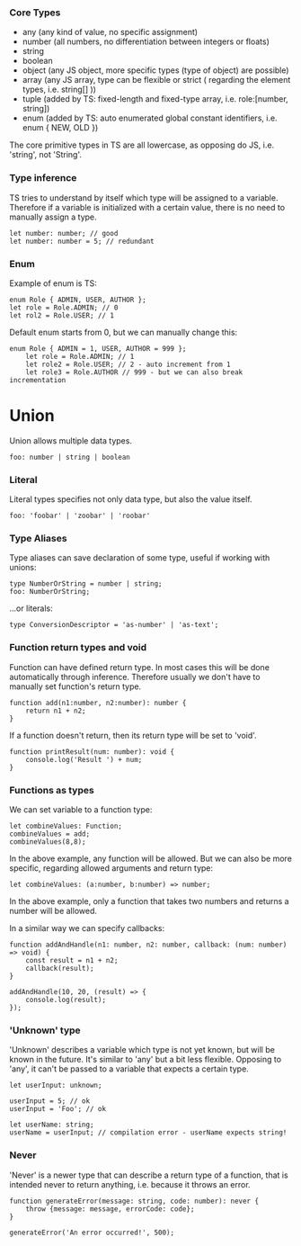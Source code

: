 ### Core Types

- any (any kind of value, no specific assignment)
- number (all numbers, no differentiation between integers or floats)
- string
- boolean
- object (any JS object, more specific types (type of object) are possible)
- array (any JS array, type can be flexible or strict ( regarding the element types, i.e. string[] ))
- tuple (added by TS: fixed-length and fixed-type array, i.e. role:[number, string])
- enum (added by TS: auto enumerated global constant identifiers, i.e. enum { NEW, OLD })

The core primitive types in TS are all lowercase, as opposing do JS, i.e. 'string', not 'String'.

### Type inference

TS tries to understand by itself which type will be assigned to a variable. Therefore if a variable is initialized with a certain value, there is no need to manually assign a type.

    let number: number; // good
    let number: number = 5; // redundant

### Enum

Example of enum is TS:

    enum Role { ADMIN, USER, AUTHOR };
    let role = Role.ADMIN; // 0
    let rol2 = Role.USER; // 1

Default enum starts from 0, but we can manually change this:

    enum Role { ADMIN = 1, USER, AUTHOR = 999 };
        let role = Role.ADMIN; // 1
        let role2 = Role.USER; // 2 - auto increment from 1
        let role3 = Role.AUTHOR // 999 - but we can also break incrementation

# Union

Union allows multiple data types.

    foo: number | string | boolean

### Literal

Literal types specifies not only data type, but also the value itself.

    foo: 'foobar' | 'zoobar' | 'roobar'

### Type Aliases

Type aliases can save declaration of some type, useful if working with unions:

    type NumberOrString = number | string;
    foo: NumberOrString;

...or literals:

    type ConversionDescriptor = 'as-number' | 'as-text';

### Function return types and void

Function can have defined return type. In most cases this will be done automatically through inference. Therefore usually we don't have to manually set function's return type.

    function add(n1:number, n2:number): number {
        return n1 + n2;
    }

If a function doesn't return, then its return type will be set to 'void'.

    function printResult(num: number): void {
        console.log('Result ') + num;
    }

### Functions as types

We can set variable to a function type:

    let combineValues: Function;
    combineValues = add;
    combineValues(8,8);

In the above example, any function will be allowed. But we can also be more specific, regarding allowed arguments and return type:

    let combineValues: (a:number, b:number) => number;

In the above example, only a function that takes two numbers and returns a number will be allowed.

In a similar way we can specify callbacks:

    function addAndHandle(n1: number, n2: number, callback: (num: number) => void) {
        const result = n1 + n2;
        callback(result);
    }

    addAndHandle(10, 20, (result) => {
        console.log(result);
    });

### 'Unknown' type

'Unknown' describes a variable which type is not yet known, but will be known in the future. It's similar to 'any' but a bit less flexible. Opposing to 'any', it can't be passed to a variable that expects a certain type.

    let userInput: unknown;

    userInput = 5; // ok
    userInput = 'Foo'; // ok

    let userName: string;
    userName = userInput; // compilation error - userName expects string!

### Never

'Never' is a newer type that can describe a return type of a function, that is intended never to return anything, i.e. because it throws an error.

    function generateError(message: string, code: number): never {
        throw {message: message, errorCode: code};
    }

    generateError('An error occurred!', 500);
